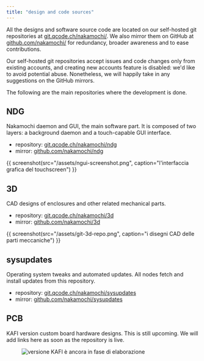 ```yaml
---
title: "design and code sources"
---
```


All the designs and software source code are located on our self-hosted
git repositories at [git.qcode.ch/nakamochi/](https://git.qcode.ch/nakamochi/).
We also mirror them on GitHub at [github.com/nakamochi/](https://github.com/nakamochi/)
for redundancy, broader awareness and to ease contributions.

Our self-hosted git repositories accept issues and code changes only from
existing accounts, and creating new accounts feature is disabled: we'd like
to avoid potential abuse. Nonetheless, we will happily take in any suggestions
on the GitHub mirrors.

The following are the main repositories where the development is done.

## NDG

Nakamochi daemon and GUI, the main software part. It is composed of two layers:
a background daemon and a touch-capable GUI interface.

- repository: [git.qcode.ch/nakamochi/ndg](https://git.qcode.ch/nakamochi/ndg)
- mirror: [github.com/nakamochi/ndg](https://github.com/nakamochi/ndg)

{{ screenshot(src="/assets/ngui-screenshot.png", caption="l'interfaccia grafica del touchscreen") }}

## 3D

CAD designs of enclosures and other related mechanical parts.

- repository: [git.qcode.ch/nakamochi/3d](https://git.qcode.ch/nakamochi/3d)
- mirror: [github.com/nakamochi/3d](https://github.com/nakamochi/3d)

{{ screenshot(src="/assets/git-3d-repo.png", caption="i disegni CAD delle parti meccaniche") }}

## sysupdates

Operating system tweaks and automated updates. All nodes fetch and install updates
from this repository.

- repository: [git.qcode.ch/nakamochi/sysupdates](https://git.qcode.ch/nakamochi/sysupdates)
- mirror: [github.com/nakamochi/sysupdates](https://github.com/nakamochi/sysupdates)

## PCB

<div class="text-media-card">
  <div class="card-text">

KAFI version custom board hardware designs. This is still upcoming. We will add links here
as soon as the repository is live.

  </div>
  <figure class="card-media">
    <img src="/assets/kafi-question-mark.png" alt="versione KAFI è ancora in fase di elaborazione">
  </figure>
</div>
